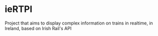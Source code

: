 # ieRTPI
Project that aims to display complex information on trains in realtime, in Ireland, based on Irish Rail's API
